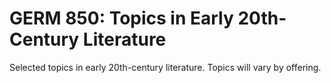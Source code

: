 # GERM 850: Topics in Early 20th-Century Literature

Selected topics in early 20th-century literature. Topics will vary by offering.